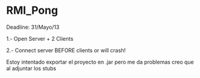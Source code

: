 RMI_Pong
========

Deadline: 31/Mayo/13


1.- Open Server + 2 Clients

2.- Connect server BEFORE clients or will crash!


Estoy intentado exportar el proyecto en .jar pero me da problemas creo que al adjuntar los stubs
